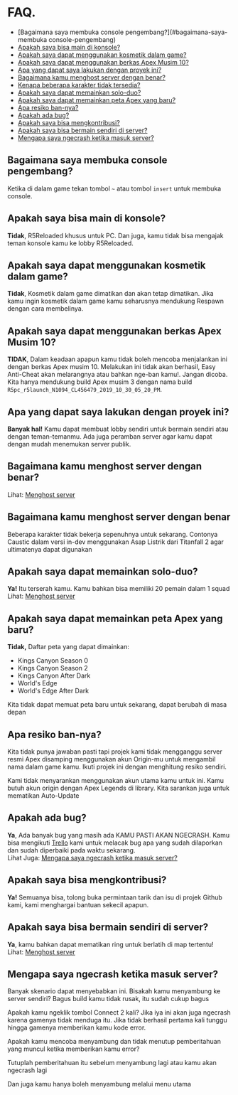 # **FAQ.**

- [Bagaimana saya membuka console pengembang?](#bagaimana-saya-membuka console-pengembang)
- [Apakah saya bisa main di konsole?](#apakah-saya-bisa-main-di-konsole)
- [Apakah saya dapat menggunakan kosmetik dalam game?](#apakah-saya-dapat-menggunakan-kosmetik-dalam-game)
- [Apakah saya dapat menggunakan berkas Apex Musim 10?](#apakah-saya-dapat-menggunakan-berkas-apex-musim-10)
- [Apa yang dapat saya lakukan dengan proyek ini?](#apa-yang-dapat-saya-lakukan-dengan-proyek-ini)
- [Bagaimana kamu menghost server dengan benar?](#bagaimana-kamu-menghost-server-dengan-benar)
- [Kenapa beberapa karakter tidak tersedia?](#kenapa-beberapa-karakter-tidak-tersedia)
- [Apakah saya dapat memainkan solo-duo?](#apakah-saya-dapat-memainkan-solo-duo)
- [Apakah saya dapat memainkan peta Apex yang baru?](#apakah-saya-dapat-memainkan-peta-apex-yang-baru)
- [Apa resiko ban-nya?](#apa-resiko-ban-nya)
- [Apakah ada bug?](#apakah-ada-bug)
- [Apakah saya bisa mengkontribusi?](#apakah-saya-bisa-mengkontribusi)
- [Apakah saya bisa bermain sendiri di server?](#apakah-saya-bisa-bermain-sendiri-di-server)
- [Mengapa saya ngecrash ketika masuk server?](#mengapa-saya-ngecrash-ketika-masuk-server)

## Bagaimana saya membuka console pengembang?
Ketika di dalam game tekan tombol `~` atau tombol `insert` untuk membuka console.

## Apakah saya bisa main di konsole?
**Tidak**, R5Reloaded khusus untuk PC. Dan juga, kamu tidak bisa mengajak teman konsole kamu ke lobby R5Reloaded.

## Apakah saya dapat menggunakan kosmetik dalam game?
**Tidak**, Kosmetik dalam game dimatikan dan akan tetap dimatikan. Jika kamu ingin kosmetik dalam game kamu seharusnya mendukung Respawn dengan cara membelinya.

## Apakah saya dapat menggunakan berkas Apex Musim 10?
**TIDAK**, Dalam keadaan apapun kamu tidak boleh mencoba menjalankan ini dengan berkas Apex musim 10. Melakukan ini tidak akan berhasil, Easy Anti-Cheat akan melarangnya atau bahkan nge-ban kamu!. Jangan dicoba. Kita hanya mendukung  build Apex musim 3 dengan nama build `R5pc_r5launch_N1094_CL456479_2019_10_30_05_20_PM`.

## Apa yang dapat saya lakukan dengan proyek ini?
**Banyak hal!** Kamu dapat membuat lobby sendiri untuk bermain sendiri atau dengan teman-temanmu. Ada juga peramban server agar kamu dapat dengan mudah menemukan server publik.

## Bagaimana kamu menghost server dengan benar?
Lihat: [Menghost server](servers/hosting)

## Bagaimana kamu menghost server dengan benar
Beberapa karakter tidak bekerja sepenuhnya untuk sekarang. Contonya Caustic dalam versi in-dev menggunakan Asap Listrik dari Titanfall 2 agar ultimatenya dapat digunakan

## Apakah saya dapat memainkan solo-duo?
**Ya!** Itu terserah kamu. Kamu bahkan bisa memiliki 20 pemain dalam 1 squad
<br/>Lihat: [Menghost server](servers/hosting)

## Apakah saya dapat memainkan peta Apex yang baru?
**Tidak,** Daftar peta yang dapat dimainkan:
- Kings Canyon Season 0
- Kings Canyon Season 2
- Kings Canyon After Dark
- World's Edge
- World's Edge After Dark

Kita tidak dapat memuat peta baru untuk sekarang, dapat berubah di masa depan

## Apa resiko ban-nya?
Kita tidak punya jawaban pasti tapi projek kami tidak mengganggu server resmi Apex disamping menggunakan akun Origin-mu untuk mengambil nama dalam game kamu. Ikuti projek ini dengan menghitung resiko sendiri.

Kami tidak menyarankan menggunakan akun utama kamu untuk ini. Kamu butuh akun origin dengan Apex Legends di library. Kita sarankan juga untuk mematikan Auto-Update

## Apakah ada bug?
**Ya**, Ada banyak bug yang masih ada KAMU PASTI AKAN NGECRASH. Kamu bisa mengikuti [Trello](https://trello.com/b/ymr4R3j9/apexmod-s3n1094) kami untuk melacak bug apa yang sudah dilaporkan dan sudah diperbaiki pada waktu sekarang.
<br/>Lihat Juga: [Mengapa saya ngecrash ketika masuk server?](#mengapa-saya-ngecrash-ketika-masuk-server)

## Apakah saya bisa mengkontribusi?
**Ya!** Semuanya bisa, tolong buka permintaan tarik dan isu di projek Github kami, kami menghargai bantuan sekecil apapun.

## Apakah saya bisa bermain sendiri di server?
**Ya**, kamu bahkan dapat mematikan ring untuk berlatih di map tertentu!
<br/>Lihat: [Menghost server](servers/hosting)

## Mengapa saya ngecrash ketika masuk server?
Banyak skenario dapat menyebabkan ini.
Bisakah kamu menyambung ke server sendiri?
Bagus build kamu tidak rusak, itu sudah cukup bagus

Apakah kamu ngeklik tombol Connect 2 kali?
Jika iya ini akan juga ngecrash karena gamenya tidak menduga itu. Jika tidak berhasil pertama kali tunggu hingga gamenya memberikan kamu kode error.

Apakah kamu mencoba menyambung dan tidak menutup pemberitahuan yang muncul ketika memberikan kamu error?

Tutuplah pemberitahuan itu sebelum menyambung lagi atau kamu akan ngecrash lagi

Dan juga kamu hanya boleh menyambung melalui menu utama